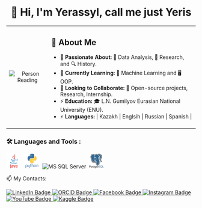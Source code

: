 <h1 align="center">👋 Hi, I'm <b>Yerassyl, call me just Yeris</b></h1>

<table>
  <tr>
    <td>
      <div align="center">
        <img src="https://media.giphy.com/media/xT9IgG50Fb7Mi0prBC/giphy.gif" width="300" alt="Person Reading"/>
      </div>
    </td>
    <td>
      <h2>👀 About Me</h2>
      <ul>
        <li>🔎 <b>Passionate About:</b> 📜 Data Analysis, 📖 Research, and 🔍 History.</li>
        <li>🌱 <b>Currently Learning:</b> 📘 Machine Learning and 🖥️ OOP.</li>
        <li>🤝 <b>Looking to Collaborate:</b> 🚀 Open-source projects, Research, Internship.</li>
        <li>⚡ <b>Education:</b> 🎓 L.N. Gumilyov Eurasian National University (ENU).</li>
        <li>⚡ <b>Languages:</b> | Kazakh | Englsih | Russian | Spanish | </li>
      </ul>
    </td>
  </tr>
</table>


<!---
Yerassyl04/Yerassyl04 is a ✨ special ✨ repository because its `README.md` (this file) appears on your GitHub profile.
You can click the Preview link to take a look at your changes.
--->

### :hammer_and_wrench: Languages and Tools :
<div> <img src="https://github.com/devicons/devicon/blob/master/icons/java/java-original-wordmark.svg" title="Java" alt="Java" width="40" height="40"/>&nbsp; <img src="https://github.com/devicons/devicon/blob/master/icons/python/python-original-wordmark.svg" title="Python" alt="Python" width="40" height="40"/>&nbsp; <img src="https://img.icons8.com/color/48/000000/microsoft-sql-server.png" title="MS SQL Server" alt="MS SQL Server" width="40" height="40"/>&nbsp; <img src="https://github.com/devicons/devicon/blob/master/icons/postgresql/postgresql-original-wordmark.svg" title="PostgreSQL" alt="PostgreSQL" width="40" height="40"/>&nbsp; </div>

:mailbox: My Contacts:
<div id="badges"> <a href="https://www.linkedin.com/in/ерасыл-искаков-2037a2283" target="_blank"> <img src="https://img.shields.io/badge/LinkedIn-blue?style=for-the-badge&logo=linkedin&logoColor=white" alt="LinkedIn Badge"/> </a> <a href="https://orcid.org/0009-0001-8723-3688" target="_blank"> <img src="https://img.shields.io/badge/ORCID-green?style=for-the-badge&logo=orcid&logoColor=white" alt="ORCID Badge"/> </a> <a href="https://www.facebook.com/thisyerassyl" target="_blank"> <img src="https://img.shields.io/badge/Facebook-blue?style=for-the-badge&logo=facebook&logoColor=white" alt="Facebook Badge"/> </a> <a href="https://www.instagram.com/thisyerassyl/" target="_blank"> <img src="https://img.shields.io/badge/Instagram-purple?style=for-the-badge&logo=instagram&logoColor=white" alt="Instagram Badge"/> </a> <a href="https://www.youtube.com/your-youtube-URL" target="_blank"> <img src="https://img.shields.io/badge/YouTube-red?style=for-the-badge&logo=youtube&logoColor=white" alt="YouTube Badge"/> </a> <a href="https://www.kaggle.com/iskakovyerassyl" target="_blank"> <img src="https://img.shields.io/badge/Kaggle-blue?style=for-the-badge&logo=kaggle&logoColor=white" alt="Kaggle Badge"/> </a> </div>
